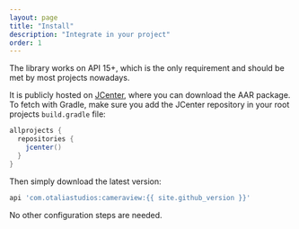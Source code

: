 ```yaml
---
layout: page
title: "Install"
description: "Integrate in your project"
order: 1
---
```


The library works on API 15+, which is the only requirement and should be met by most projects nowadays.

It is publicly hosted on [JCenter](https://bintray.com/natario/android/CameraView), where you
can download the AAR package. To fetch with Gradle, make sure you add the JCenter repository in your root projects `build.gradle` file:

```groovy
allprojects {
  repositories {
    jcenter()
  }
}
```

Then simply download the latest version:

```groovy
api 'com.otaliastudios:cameraview:{{ site.github_version }}'
```

No other configuration steps are needed.